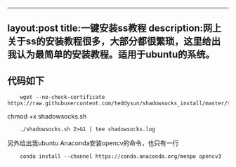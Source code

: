 
---
layout:post
title:一键安装ss教程
description:网上关于ss的安装教程很多，大部分都很繁琐，这里给出我认为最简单的安装教程。适用于ubuntu的系统。
---
## 代码如下


		wget --no-check-certificate https://raw.githubusercontent.com/teddysun/shadowsocks_install/master/shadowsocks.sh

  chmod +x shadowsocks.sh


		./shadowsocks.sh 2>&1 | tee shadowsocks.log



另外给出我ubuntu Anaconda安装opencv的命令，也只有一行


		conda install --channel https://conda.anaconda.org/menpo opencv3
